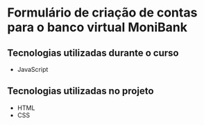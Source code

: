 <!-- <p align="center"> <img src="https://imgur.com/mIBmcEL.png" alt="Javascript: validando formulários"> </p>

<hr>

<p align="center"> <img src="https://github.com/MonicaHillman/aluraplay-requisicoes/blob/main/img/logo.png" alt="Logo da Alura"> </p>
<p align="center">Formulário de criação de contas para o banco virtual MoniBank.</p> -->

# Formulário de criação de contas para o banco virtual MoniBank

## Tecnologias utilizadas durante o curso

* JavaScript

## Tecnologias utilizadas no projeto

* HTML
* CSS
